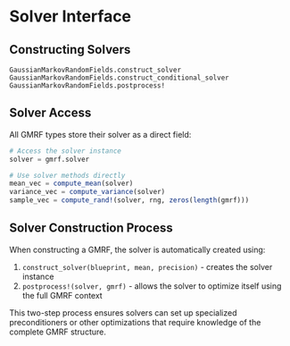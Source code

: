 # Solver Interface

## Constructing Solvers

```@docs
GaussianMarkovRandomFields.construct_solver
GaussianMarkovRandomFields.construct_conditional_solver
GaussianMarkovRandomFields.postprocess!
```

## Solver Access

All GMRF types store their solver as a direct field:

```julia
# Access the solver instance
solver = gmrf.solver

# Use solver methods directly
mean_vec = compute_mean(solver)
variance_vec = compute_variance(solver)
sample_vec = compute_rand!(solver, rng, zeros(length(gmrf)))
```

## Solver Construction Process

When constructing a GMRF, the solver is automatically created using:

1. `construct_solver(blueprint, mean, precision)` - creates the solver instance
2. `postprocess!(solver, gmrf)` - allows the solver to optimize itself using the full GMRF context

This two-step process ensures solvers can set up specialized preconditioners or other optimizations that require knowledge of the complete GMRF structure.
